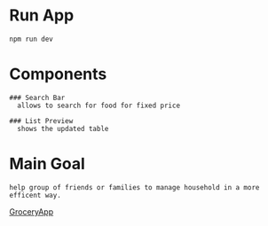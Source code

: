 # Run App
    npm run dev

# Components
    ### Search Bar 
      allows to search for food for fixed price

    ### List Preview
      shows the updated table


# Main Goal
    help group of friends or families to manage household in a more efficent way.

[GroceryApp](http://localhost:5173/)
